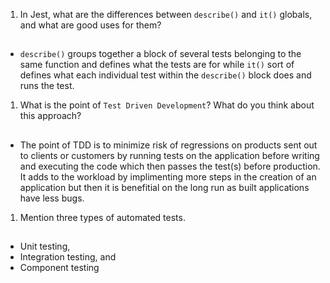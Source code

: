 1. In Jest, what are the differences between `describe()` and `it()` globals, and what are good uses for them?

##

- `describe()` groups together a block of several tests belonging to the same function and defines what the tests are for while `it()` sort of defines what each individual test within the `describe()` block does and runs the test.

1. What is the point of `Test Driven Development`? What do you think about this approach?

##

- The point of TDD is to minimize risk of regressions on products sent out to clients or customers by running tests on the application before writing and executing the code which then passes the test(s) before production. It adds to the workload by implimenting more steps in the creation of an application but then it is benefitial on the long run as built applications have less bugs.

1. Mention three types of automated tests.

##

- Unit testing,
- Integration testing, and
- Component testing
